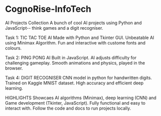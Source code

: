 # CognoRise-InfoTech
AI Projects Collection
A bunch of cool AI projects using Python and JavaScript-- think games and a digit recogniser.

Task 1: TIC TAC TOE AI
Made with Python and Tkinter GUI.
Unbeatable AI using Minimax Algorithm.
Fun and interactive with custome fonts and colours.

Task 2: PING PONG AI
Built in JavaScript.
AI adjusts difficulty for challenging gameplay.
Smooth animations and physics, played in the browser.

Task 4: DIGIT RECOGNISER
CNN model in python for handwritten digits.
Trained on Kaggle MNIST dataset.
High accuracy and efficient deep learning.

HIGHLIGHTS
Showcaes AI algorithms (Minimax),  deep learning (CNN) and Game development (Tkinter, JavaScript).
Fully functional and easy to interact with.
Follow the code and docs to run projects locally.

